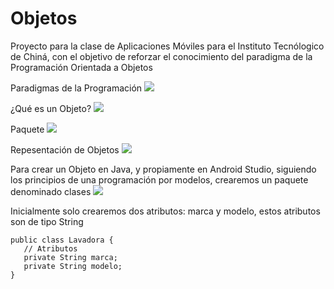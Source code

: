 # Objetos

Proyecto para la clase de Aplicaciones Móviles para el Instituto Tecnólogico de Chiná, con el objetivo de reforzar el conocimiento del paradigma de la Programación Orientada a Objetos

Paradigmas de la Programación 
![](https://github.com/caamaledgar/documentationProjects/blob//objetos/paradigmasProgramacionObjetos.png)


¿Qué es un Objeto?
![](https://github.com/caamaledgar/documentationProjects/blob//objetos/queEsUnObjeto.png)


Paquete
![](https://github.com/caamaledgar/documentationProjects/blob//objetos/Objeto.png)


Repesentación de Objetos
![](https://github.com/caamaledgar/documentationProjects/blob//objetos/clases.png)


Para crear un Objeto en Java, y propiamente en Android Studio, siguiendo los principios de una programación por modelos, crearemos un paquete denominado clases
![](https://github.com/caamaledgar/documentationProjects/blob//objetos/objetoLavadora.png)

 Inicialmente solo crearemos dos atributos: marca y modelo, estos atributos son de tipo String
 ````
 public class Lavadora {
    // Atributos
    private String marca;
    private String modelo;
}
````

